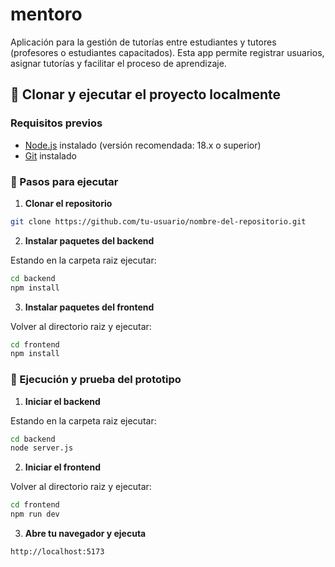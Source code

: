 # mentoro
Aplicación para la gestión de tutorías entre estudiantes y tutores (profesores o estudiantes capacitados). Esta app permite registrar usuarios, asignar tutorías y facilitar el proceso de aprendizaje.
## 🚀 Clonar y ejecutar el proyecto localmente

### Requisitos previos

- [Node.js](https://nodejs.org/) instalado (versión recomendada: 18.x o superior)
- [Git](https://git-scm.com/) instalado

### 🔧 Pasos para ejecutar

1. **Clonar el repositorio**

```bash
git clone https://github.com/tu-usuario/nombre-del-repositorio.git
```

2. **Instalar paquetes del backend**

Estando en la carpeta raiz ejecutar:

```bash
cd backend
npm install
```

3. **Instalar paquetes del frontend**

Volver al directorio raiz y ejecutar:

```bash
cd frontend
npm install
```

### 🧪 Ejecución y prueba del prototipo

1. **Iniciar el backend**

Estando en la carpeta raiz ejecutar:

```bash
cd backend
node server.js
```

2. **Iniciar el frontend**

Volver al directorio raiz y ejecutar:

```bash
cd frontend
npm run dev
```

3. **Abre tu navegador y ejecuta**

```bash
http://localhost:5173
```
